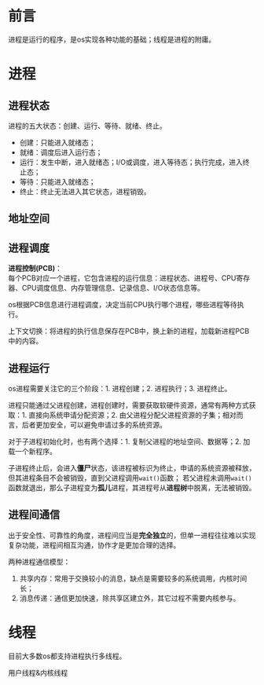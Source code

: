 # 前言

进程是运行的程序，是os实现各种功能的基础；线程是进程的附庸。

# 进程

## 进程状态

进程的五大状态：创建、运行、等待、就绪、终止。
- 创建：只能进入就绪态；
- 就绪：调度后进入运行态；
- 运行：发生中断，进入就绪态；I/O或调度，进入等待态；执行完成，进入终止态；
- 等待：只能进入就绪态；
- 终止：终止无法进入其它状态，进程销毁。

## 地址空间

## 进程调度

**进程控制(PCB)**：  
每个PCB对应一个进程，它包含进程的运行信息：进程状态、进程号、CPU寄存器、CPU调度信息、内存管理信息、记录信息、I/O状态信息等。

os根据PCB信息进行进程调度，决定当前CPU执行哪个进程，哪些进程等待执行。

上下文切换：将进程的执行信息保存在PCB中，换上新的进程，加载新进程PCB中的内容。

## 进程运行

os进程需要关注它的三个阶段：1. 进程创建；2. 进程执行；3. 进程终止。

进程只能通过父进程创建，进程创建时，需要获取软硬件资源，通常有两种方式获取：1. 直接向系统申请分配资源；2. 由父进程分配父进程资源的子集；相对而言，后者更加安全，可以避免申请过多的系统资源。

对于子进程初始化时，也有两个选择：1. 复制父进程的地址空间、数据等；2. 加载一个新程序。

子进程终止后，会进入**僵尸**状态，该进程被标识为终止，申请的系统资源被释放，但其进程条目不会被销毁，直到父进程调用`wait()`函数；
若父进程未调用`wait()`函数就退出，那么子进程变为**孤儿**进程，其进程号从**进程树**中脱离，无法被销毁。

## 进程间通信

出于安全性、可靠性的角度，进程间应当是**完全独立**的，但单一进程往往难以实现复杂功能，进程间相互沟通，协作才是更加合理的选择。

两种进程通信模型：
1. 共享内存：常用于交换较小的消息，缺点是需要较多的系统调用，内核时间长；
2. 消息传递：通信更加快速，除共享区建立外，其它过程不需要内核参与。

# 线程

目前大多数os都支持进程执行多线程。

用户线程&内核线程